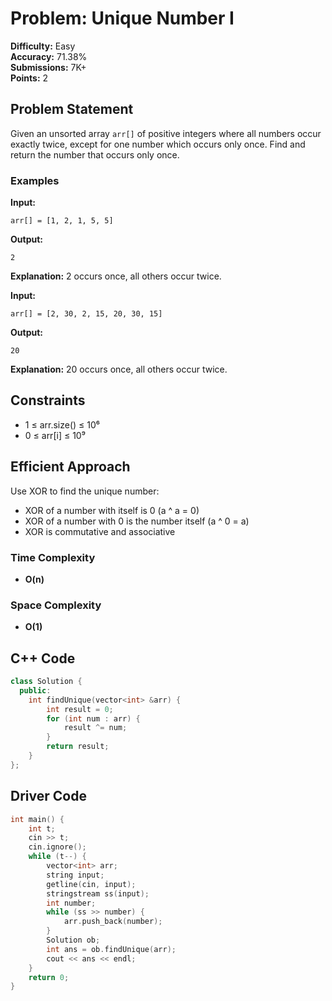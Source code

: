 # Problem: Unique Number I

**Difficulty:** Easy  
**Accuracy:** 71.38%  
**Submissions:** 7K+  
**Points:** 2

## Problem Statement
Given an unsorted array `arr[]` of positive integers where all numbers occur exactly twice, except for one number which occurs only once. Find and return the number that occurs only once.

### Examples
**Input:**
```
arr[] = [1, 2, 1, 5, 5]
```
**Output:**
```
2
```
**Explanation:** 2 occurs once, all others occur twice.

**Input:**
```
arr[] = [2, 30, 2, 15, 20, 30, 15]
```
**Output:**
```
20
```
**Explanation:** 20 occurs once, all others occur twice.

## Constraints
- 1 ≤ arr.size() ≤ 10⁶
- 0 ≤ arr[i] ≤ 10⁹

## Efficient Approach
Use XOR to find the unique number:
- XOR of a number with itself is 0 (a ^ a = 0)
- XOR of a number with 0 is the number itself (a ^ 0 = a)
- XOR is commutative and associative

### Time Complexity
- **O(n)**

### Space Complexity
- **O(1)**

## C++ Code
```cpp
class Solution {
  public:
    int findUnique(vector<int> &arr) {
        int result = 0;
        for (int num : arr) {
            result ^= num;
        }
        return result;
    }
};
```

## Driver Code
```cpp
int main() {
    int t;
    cin >> t;
    cin.ignore();
    while (t--) {
        vector<int> arr;
        string input;
        getline(cin, input);
        stringstream ss(input);
        int number;
        while (ss >> number) {
            arr.push_back(number);
        }
        Solution ob;
        int ans = ob.findUnique(arr);
        cout << ans << endl;
    }
    return 0;
}
```

